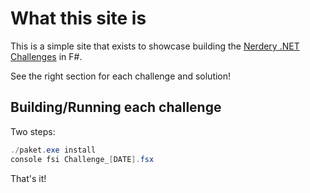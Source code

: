 # What this site is

This is a simple site that exists to showcase building the [Nerdery .NET Challenges](https://dotnet.nerderylabs.com/) in F#.

See the right section for each challenge and solution!

## Building/Running each challenge

Two steps:

```PowerShell
./paket.exe install
console fsi Challenge_[DATE].fsx
```

That's it!